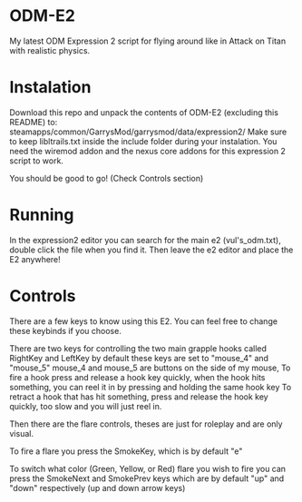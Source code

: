 # ODM-E2
My latest ODM Expression 2 script for flying around like in Attack on Titan with realistic physics.

# Instalation
Download this repo and unpack the contents of ODM-E2 (excluding this README) to:
  steamapps/common/GarrysMod/garrysmod/data/expression2/
Make sure to keep libltrails.txt inside the include folder during your instalation.
You need the wiremod addon and the nexus core addons for this expression 2 script to work.

You should be good to go! (Check Controls section)

# Running
In the expression2 editor you can search for the main e2 (vul's_odm.txt), double click the file when you find it.
Then leave the e2 editor and place the E2 anywhere!

# Controls
There are a few keys to know using this E2.
You can feel free to change these keybinds if you choose.

There are two keys for controlling the two main grapple hooks called
  RightKey and
  LeftKey
 by default these keys are set to "mouse_4" and "mouse_5"
  mouse_4 and mouse_5 are buttons on the side of my mouse,
To fire a hook press and release a hook key quickly, when the hook hits something, you can reel it in by pressing and holding the same hook key
To retract a hook that has hit something, press and release the hook key quickly, too slow and you will just reel in.

Then there are the flare controls, theses are just for roleplay and are only visual.

To fire a flare you press the
  SmokeKey, which is by default "e"

To switch what color (Green, Yellow, or Red) flare you wish to fire you can press the
  SmokeNext and
  SmokePrev
 keys which are by default "up" and "down" respectively (up and down arrow keys)
